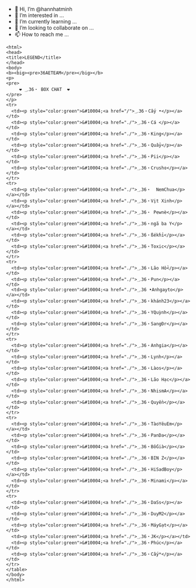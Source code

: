 - 👋 Hi, I’m @hannhatminh
- 👀 I’m interested in ...
- 🌱 I’m currently learning ...
- 💞️ I’m looking to collaborate on ...
- 📫 How to reach me ...

<!---
hannhatminh/hannhatminh is a ✨ special ✨ repository because its `README.md` (this file) appears on your GitHub profile.
You can click the Preview link to take a look at your changes.
--->
<!doctype html>
    <html>
    <head>
    <title>LEGEND</title>
    </head>
    <body>
    <b><big><pre>36AETEAM</pre></big></b>
    <p>
    <pre>
         ❤ ؄36・ BOX CHAT  ❤
    </pre>
    </p>
    <tr>
      <td><p style="color:green">&#10004;<a href="/">؄36・Cấy •</p></a></td>
      <td><p style="color:green">&#10004;<a href="./">؄36・Cá </p></a></td>
      <td><p style="color:green">&#10004;<a href="./">؄36・King</p></a></td>
      <td><p style="color:green">&#10004;<a href="./">؄36・Quẩy</p></a></td>
      <td><p style="color:green">&#10004;<a href="./">؄36・Pii</p></a></td>
      <td><p style="color:green">&#10004;<a href="./">؄36・Crushɞ</p></a></td>
    </tr>
    <tr>
      <td><p style="color:green">&#10004;<a href="./">؄36・  NemChua</p></a></td>
      <td><p style="color:green">&#10004;<a href="./">؄36・Vịt Xinh</p></a></td>
      <td><p style="color:green">&#10004;<a href="./">؄36・ Pewnè</p></a></td>
      <td><p style="color:green">&#10004;<a href="./">؄36・ngã ba Y</p></a></td>
      <td><p style="color:green">&#10004;<a href="./">؄36・ßékɦỉ</p></a></td>
      <td><p style="color:green">&#10004;<a href="./">؄36・Toxic</p></a></td>
    </tr>
    <tr>
      <td><p style="color:green">&#10004;<a href="./">؄36・Lão Hổ</p></a></td>
      <td><p style="color:green">&#10004;<a href="./">؄36・Pun</p></a></td>
      <td><p style="color:green">&#10004;<a href="./">؄36 •Anhgayto</p></a></td>
      <td><p style="color:green">&#10004;<a href="./">؄36・khánh23</p></a></td>
      <td><p style="color:green">&#10004;<a href="./">؄36・YQuỳnh</p></a></td>
      <td><p style="color:green">&#10004;<a href="./">؄36・SangĐr</p></a></td>
    </tr>
    <tr>
      <td><p style="color:green">&#10004;<a href="./">؄36・Anhgia</p></a></td>
      <td><p style="color:green">&#10004;<a href="./">؄36・Lynh</p></a></td>
      <td><p style="color:green">&#10004;<a href="./">؄36・Làos</p></a></td>
      <td><p style="color:green">&#10004;<a href="./">؄36・Lão Hạc</p></a></td>
      <td><p style="color:green">&#10004;<a href="./">؄36・NhismA</p></a></td>
      <td><p style="color:green">&#10004;<a href="./">؄36・Quyền</p></a></td>
    </tr>
    <tr>
      <td><p style="color:green">&#10004;<a href="./">؄36・TàoYêuEm</p></a></td>
      <td><p style="color:green">&#10004;<a href="./">؄36・PanDa</p></a></td>
      <td><p style="color:green">&#10004;<a href="./">؄36・BốGià</p></a></td>
      <td><p style="color:green">&#10004;<a href="./">؄36・BIN Z</p></a></td>
      <td><p style="color:green">&#10004;<a href="./">؄36・HiSadBoy</p></a></td>
      <td><p style="color:green">&#10004;<a href="./">؄36・Minami</p></a></td>
    </tr>       
    <tr>
      <td><p style="color:green">&#10004;<a href="./">؄36・DaSs</p></a></td>
      <td><p style="color:green">&#10004;<a href="./">؄36・DuyM2</p></a></td>
      <td><p style="color:green">&#10004;<a href="./">؄36・MáyGạt</p></a></td>
      <td><p style="color:green">&#10004;<a href="./">؄36・JK</p></a></td>
      <td><p style="color:green">&#10004;<a href="./">؄36・Phúc</p></a></td>
      <td><p style="color:green">&#10004;<a href="./">؄36・Cấy*</p></a></td>
    </tr>
    </table>
    </body>
    </html>
